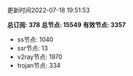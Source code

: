 更新时间2022-07-18 19:51:53

**总订阅: 378**
**总节点: 15549**
**有效节点: 3357**
- ss节点: 1040
- ssr节点: 13
- v2ray节点: 1970
- trojan节点: 334
